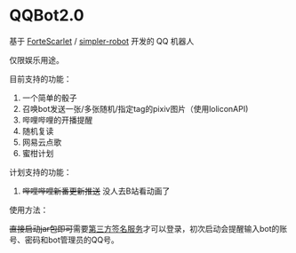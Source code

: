 # QQBot2.0

基于 [ForteScarlet](https://github.com/ForteScarlet) / [simpler-robot](https://github.com/ForteScarlet/simpler-robot) 开发的 QQ 机器人

仅限娱乐用途。

目前支持的功能：
1. 一个简单的骰子
2. 召唤bot发送一张/多张随机/指定tag的pixiv图片（使用loliconAPI)
3. 哔哩哔哩的开播提醒
4. 随机复读
5. 网易云点歌
6. 蜜柑计划

计划支持的功能：
1. ~~哔哩哔哩新番更新推送~~ 没人去B站看动画了

使用方法：

~~直接启动jar包即可~~需要[第三方签名服务](https://github.com/cssxsh/fix-protocol-version)才可以登录，初次启动会提醒输入bot的账号、密码和bot管理员的QQ号。
